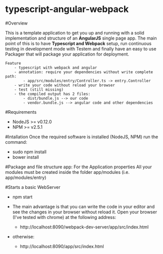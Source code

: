 # typescript-angular-webpack

#Overview

This is a template application to get you up and running with a solid implementation and structure of an **AngularJS** single page app. The main point of this is to have **Typescript and Webpack** setup, run continuous testing in development mode with Testem and finally have an easy to use Packager that will package your application for deployment.

    Feature
        - typescript with webpack and angular
        - annotation: require your dependencies without write complete path: 
            - app/src/modules/entry/Controller.ts -> entry.Controller
        - write your code without reload your browser
        - test (still missing)
        - the compiled output has 2 files:
            - dist/bundle.js --> our code
            - vendor.bundle.js --> angular code and other dependencies
        

#Requirements

- NodeJS >= v0.12.0
- NPM >= v2.5.1



#Intallation
Once the required software is installed (NodeJS, NPM) run the command:
- sudo npm install 
- bower install

#Package and file structure
app: For the Application properties
All your modules must be created inside the folder app/modules (i.e. app/modules/entry)


#Starts a basic WebServer
- npm start

- The main advantage is that you can write the code in your editor and see the changes in your browser without reload it. Open your browser (I've tested with chrome) at the following address:
    - http://localhost:8090/webpack-dev-server/app/src/index.html 
         
- otherwise:
    - http://localhost:8090/app/src/index.html
